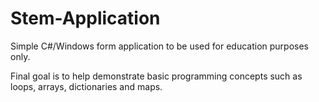# Stem-Application

Simple C#/Windows form application to be used for education purposes only.

Final goal is to help demonstrate basic programming concepts such as loops, arrays, dictionaries and maps.
